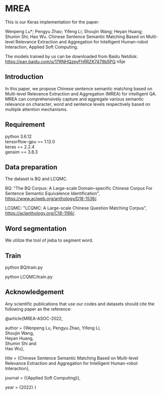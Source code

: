 # MREA

This is our Keras implementation for the paper:

Wenpeng Lu*; Pengyu Zhao; Yifeng Li; Shoujin Wang; Heyan Huang; Shumin Shi; Hao Wu. Chinese Sentence Semantic Matching Based on Multi-level Relevance Extraction and Aggregation for Intelligent Human-robot Interaction, Applied Soft Computing.

The models trained by us can be downloaded from Baidu Netdisk:   https://pan.baidu.com/s/17RNHQzeyFhRRZK7479b5PQ    n5je

## Introduction
In this paper, we propose Chinese sentence semantic matching based on Multi-level Relevance Extraction and Aggregation (MREA) for intelligent QA. MREA can comprehensively capture and aggregate various semantic relevance on character, word and sentence levels respectively based on multiple attention mechanisms.

## Requirement
python 3.6.12  
tensorflow-gpu == 1.12.0  
keras == 2.2.4  
gensim == 3.8.3  

## Data preparation
The dataset is BQ and LCQMC.

BQ: "The BQ Corpus: A Large-scale Domain-specific Chinese Corpus For Sentence Semantic Equivalence Identification", https://www.aclweb.org/anthology/D18-1536/.

LCQMC: "LCQMC: A Large-scale Chinese Question Matching Corpus", https://aclanthology.org/C18-1166/.

## Word segmentation
We utilize the tool of jieba to segment word.

## Train
python BQ/train.py    
 
python LCQMC/train.py    

## Acknowledgement
Any scientific publications that use our codes and datasets should cite the following paper as the reference:

 @article{MREA-ASOC-2022,

   author    = {Wenpeng Lu, 
                Pengyu Zhao, 
                Yifeng Li,                
                Shoujin Wang,                
                Heyan Huang,               
                Shumin Shi and              
                Hao Wu},

   title     = {Chinese Sentence Semantic Matching Based on Multi-level Relevance Extraction and Aggregation for Intelligent Human-robot Interaction},

   journal = {{Applied Soft Computing}},

   year      = {2022}
 }
